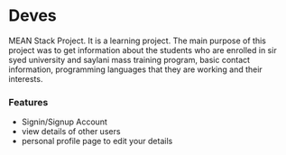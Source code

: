 # Deves
MEAN Stack Project.
It is a learning project. The main purpose of this project was to get information about the students who are enrolled 
in sir syed university and saylani mass training program, basic contact information, programming languages that they are working
and their interests.

### Features

* Signin/Signup Account
* view details of other users
* personal profile page to edit your details


